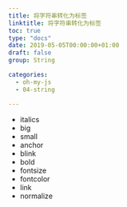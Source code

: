 ```yaml
---
title: 将字符串转化为标签
linktitle: 将字符串转化为标签
toc: true
type: "docs"
date: 2019-05-05T00:00:00+01:00
draft: false
group: String

categories: 
  - oh-my-js
  - 04-string

---
```


+ italics
+ big
+ small
+ anchor
+ blink
+ bold
+ fontsize
+ fontcolor
+ link
+ normalize